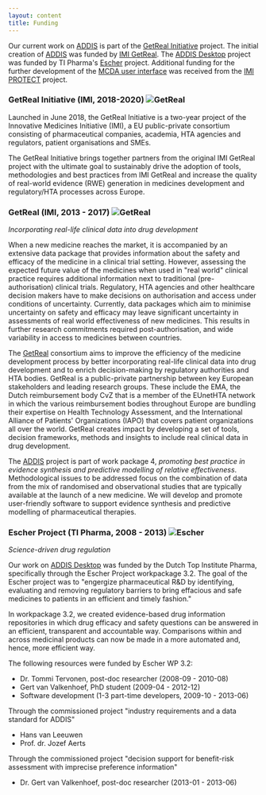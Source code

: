 ```yaml
---
layout: content
title: Funding
---
```


Our current work on [ADDIS](/software/addis) is part of the [GetReal Initiative](http://www.imi-getreal.eu/GetReal-Initiative) project.
The initial creation of [ADDIS](/software/addis) was funded by [IMI GetReal](http://www.imi-getreal.eu).
The [ADDIS Desktop](/software/addis-desktop) project was funded by TI Pharma's [Escher](http://escher-projects.org/) project.
Additional funding for the further development of the [MCDA user interface](/software/mcda) was received from the [IMI PROTECT](http://www.imi-protect.eu/) project.

### GetReal Initiative (IMI, 2018-2020) ![GetReal](/images/projects/getreal.png)

Launched in June 2018, the GetReal Initiative is a two-year project of the Innovative Medicines Initiative (IMI), a EU public-private consortium consisting of pharmaceutical companies, academia, HTA agencies and regulators, patient organisations and SMEs.

The GetReal Initiative brings together partners from the original IMI GetReal project with the ultimate goal to sustainably drive the adoption of tools, methodologies and best practices from IMI GetReal and increase the quality of real-world evidence (RWE) generation in medicines development and regulatory/HTA processes across Europe.

### GetReal (IMI, 2013 - 2017) ![GetReal](/images/projects/getreal.png)

_Incorporating real-life clinical data into drug development_

When a new medicine reaches the market, it is accompanied by an extensive data package that provides
information about the safety and efficacy of the medicine in a clinical trial setting. However, assessing the
expected future value of the medicines when used in "real world" clinical practice requires additional
information next to traditional (pre-authorisation) clinical trials. Regulatory, HTA agencies and other
healthcare decision makers have to make decisions on authorisation and access under conditions of
uncertainty. Currently, data packages which aim to minimise uncertainty on safety and efficacy may leave
significant uncertainty in assessments of real world effectiveness of new medicines. This results in further
research commitments required post-authorisation, and wide variability in access to medicines between countries.

The [GetReal](http://www.imi-getreal.eu/) consortium aims to improve the efficiency of the medicine development process by better
incorporating real-life clinical data into drug development and to enrich decision-making by regulatory
authorities and HTA bodies.
GetReal is a public-private partnership between key European stakeholders and leading research groups.
These include the EMA, the Dutch
reimbursement body CvZ that is a member of the EUnetHTA network in which the various reimbursement
bodies throughout Europe are bundling their expertise on Health Technology Assessment, and the
International Alliance of Patients' Organizations (IAPO) that covers patient organizations all over the world.
GetReal creates impact by developing a set of tools, decision frameworks, methods and insights to include
real clinical data in drug development.

The [ADDIS](/software/addis) project is part of work package 4, _promoting best practice in evidence synthesis and predictive modelling of relative effectiveness_.
Methodological issues to be addressed focus on the combination of data from the mix of
randomised and observational studies that are typically available at the launch of a new
medicine.
We will develop and promote user-friendly software to support evidence synthesis and
predictive modelling of pharmaceutical therapies.

### Escher Project (TI Pharma, 2008 - 2013) ![Escher](/images/projects/escher.png)

_Science-driven drug regulation_

Our work on [ADDIS Desktop](/software/addis-desktop) was funded by the Dutch Top Institute Pharma, specifically through the Escher Project workpackage 3.2. The goal of the Escher project was to "engergize pharmaceutical R&D by identifying, evaluating and removing regulatory barriers to bring effacious and safe medicines to patients in an efficient and timely fashion."

In workpackage 3.2, we created evidence-based drug information repositories in which drug efficacy and safety questions can be answered in an efficient, transparent and accountable way. Comparisons within and across medicinal products can now be made in a more automated and, hence, more efficient way.

The following resources were funded by Escher WP 3.2:

 - Dr. Tommi Tervonen, post-doc researcher (2008-09 - 2010-08)
 - Gert van Valkenhoef, PhD student (2009-04 - 2012-12)
 - Software development (1-3 part-time developers, 2009-10 - 2013-06)

Through the commissioned project "industry requirements and a data standard for ADDIS"

 - Hans van Leeuwen
 - Prof. dr. Jozef Aerts

Through the commissioned project "decision support for benefit-risk assessment with imprecise preference information"

 - Dr. Gert van Valkenhoef, post-doc researcher (2013-01 - 2013-06)
